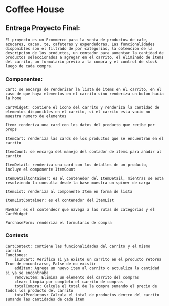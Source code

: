 # Coffee House

## Entrega Proyecto Final:
    El proyecto es un Ecommerce para la venta de productos de cafe, azucares, cacao, te, cafeteras y expendedoras. Las funcionalidades disponibles son el filtrado de por categorias, la obtencion de la descripcion de los productos, un contador para aumentar la cantidad de productos seleccionados a agregar en el carrito, el eliminado de items del carrito, un formulario previo a la compra y el control de stock luego de cada compra.

### Componentes:
    Cart: se encarga de renderizar la lista de items en el carrito, en el caso de que haya elementos en el carrito sino renderiza un boton hacia la home

    CartWidget: contiene el icono del carrito y renderiza la cantidad de elementos disponibles en el carrito, si el carrito esta vacio no muestra numero de elementos

    Item: renderiza una card con los datos del producto que recibe por props

    ItemCart: renderiza las cards de los productos que se encuentran en el carrito 

    ItemCount: se encarga del manejo del contador de items para añadir al carrito

    ItemDetail: renderiza una card con los detalles de un producto, incluye el componente ItemCount

    ItemDetailContainer: es el contenedor del ItemDetail, mientras se esta resolviendo la consulta desde la base muestra un spiner de carga

    ItemList: renderiza al componente Item en forma de lista

    ItemListContainer: es el contenedor del ItemList

    NavBar: es el contendeor que navega a las rutas de categorias y el CartWidget

    PurchaseForm: renderiza el formulario de compra

### Contexts
    CartContext: contiene las funcionalidades del carrito y el mismo carrito
    Funciones:
        isInCart: Verifica si ya existe un carrito en el producto retorna True de encontrarse, False de no existir
        addItem: Agrega un nuevo item al carrito o actualiza la cantidad si ya se encontraba
        removeItem: Elimina un elemento del carrito del compras
        clear: Limpia por completo el carrito de compras
        totalCompra: Calcula el total de la compra sumando el precio de todos los producto del carrito
        totalProductos: Calcula el total de productos dentro del carrito sumando las cantidades de cada item
            